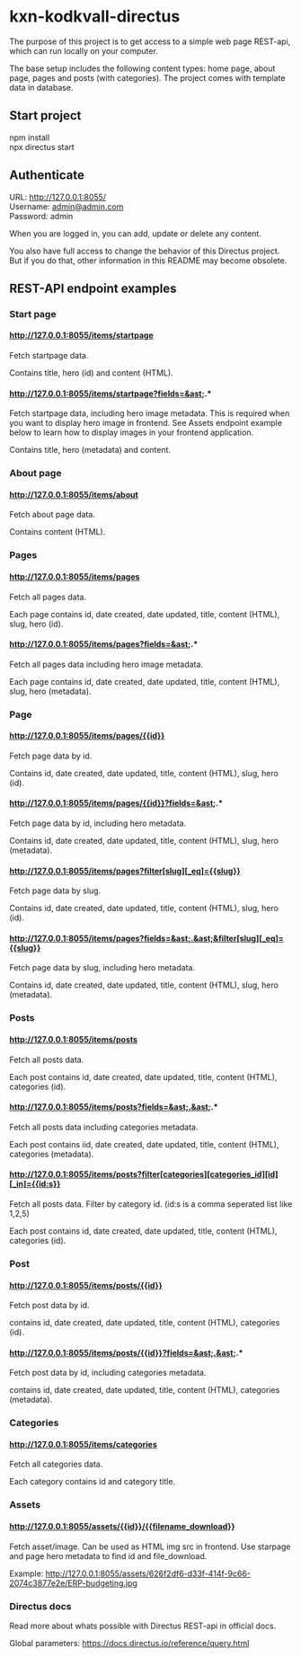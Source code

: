 # kxn-kodkvall-directus  
The purpose of this project is to get access to a simple web page REST-api, which can run locally on your computer.  

The base setup includes the following content types: home page, about page, pages and posts (with categories). The project comes with template data in database.

## Start project
npm install  
npx directus start  

## Authenticate
URL: http://127.0.0.1:8055/  
Username: admin@admin.com  
Password: admin  

When you are logged in, you can add, update or delete any content.  

You also have full access to change the behavior of this Directus project. But if you do that, other information in this README may become obsolete.  

## REST-API endpoint examples

### Start page

#### http://127.0.0.1:8055/items/startpage
Fetch startpage data.  
  
Contains title, hero (id) and content (HTML).

#### http://127.0.0.1:8055/items/startpage?fields=&ast;.&ast;
Fetch startpage data, including hero image metadata. This is required when you want to display hero image in frontend. See Assets endpoint example below to learn how to display images in your frontend application.  
  
Contains title, hero (metadata) and content.

### About page 
#### http://127.0.0.1:8055/items/about  
Fetch about page data.  

Contains content (HTML).  

### Pages
#### http://127.0.0.1:8055/items/pages
Fetch all pages data.  

Each page contains id, date created, date updated, title, content (HTML), slug, hero (id).

#### http://127.0.0.1:8055/items/pages?fields=&ast;.&ast;  
Fetch all pages data including hero image metadata.  

Each page contains id, date created, date updated, title, content (HTML), slug, hero (metadata).  

### Page
#### http://127.0.0.1:8055/items/pages/{{id}}
Fetch page data by id.  
  
Contains id, date created, date updated, title, content (HTML), slug, hero (id).  

#### http://127.0.0.1:8055/items/pages/{{id}}?fields=&ast;.&ast;  
Fetch page data by id, including hero metadata.  
  
Contains id, date created, date updated, title, content (HTML), slug, hero (metadata).  

#### http://127.0.0.1:8055/items/pages?filter[slug][_eq]={{slug}}
Fetch page data by slug.  
  
Contains id, date created, date updated, title, content (HTML), slug, hero (id).  

#### http://127.0.0.1:8055/items/pages?fields=&ast;.&ast;&filter[slug][_eq]={{slug}}
Fetch page data by slug, including hero metadata.  
  
Contains id, date created, date updated, title, content (HTML), slug, hero (metadata).  

### Posts
#### http://127.0.0.1:8055/items/posts
Fetch all posts data.  

Each post contains id, date created, date updated, title, content (HTML), categories (id).  

#### http://127.0.0.1:8055/items/posts?fields=&ast;.&ast;.&ast;  
Fetch all posts data including categories metadata.  

Each post contains iid, date created, date updated, title, content (HTML), categories (metadata).  

#### http://127.0.0.1:8055/items/posts?filter[categories][categories_id][id][_in]={{id:s}}
Fetch all posts data. Filter by category id. (id:s is a comma seperated list like 1,2,5)  

Each post contains id, date created, date updated, title, content (HTML), categories (id).  

### Post
#### http://127.0.0.1:8055/items/posts/{{id}}
Fetch post data by id.  
  
contains id, date created, date updated, title, content (HTML), categories (id).   

#### http://127.0.0.1:8055/items/posts/{{id}}?fields=&ast;.&ast;.&ast;  
Fetch post data by id, including categories metadata.  
  
contains id, date created, date updated, title, content (HTML), categories (metadata).  

### Categories

#### http://127.0.0.1:8055/items/categories
Fetch all categories data.  

Each category contains id and category title.

### Assets
#### http://127.0.0.1:8055/assets/{{id}}/{{filename_download}}
Fetch asset/image. Can be used as HTML img src in frontend. Use starpage and page hero metadata to find id and file_download.  
  
Example: http://127.0.0.1:8055/assets/626f2df6-d33f-414f-9c66-2074c3877e2e/ERP-budgeting.jpg  

### Directus docs
Read more about whats possible with Directus REST-api in official docs.  

Global parameters: https://docs.directus.io/reference/query.html

